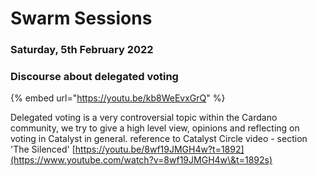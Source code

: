 # Swarm Sessions

### Saturday, 5th February 2022

### Discourse about delegated voting

{% embed url="https://youtu.be/kb8WeEvxGrQ" %}

Delegated voting is a very controversial topic within the Cardano community, we try to give a high level view, opinions and reflecting on voting in Catalyst in general. reference to Catalyst Circle video - section 'The Silenced' [https://youtu.be/8wf19JMGH4w?t=1892](https://www.youtube.com/watch?v=8wf19JMGH4w\&t=1892s)
